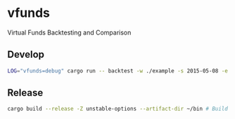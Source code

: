 # vfunds

Virtual Funds Backtesting and Comparison

## Develop

```sh
LOG="vfunds=debug" cargo run -- backtest -w ./example -s 2015-05-08 -e 2025-05-08 # Run example backtest
```

## Release

```sh
cargo build --release -Z unstable-options --artifact-dir ~/bin # Build binary and copy to a desitination path
```
